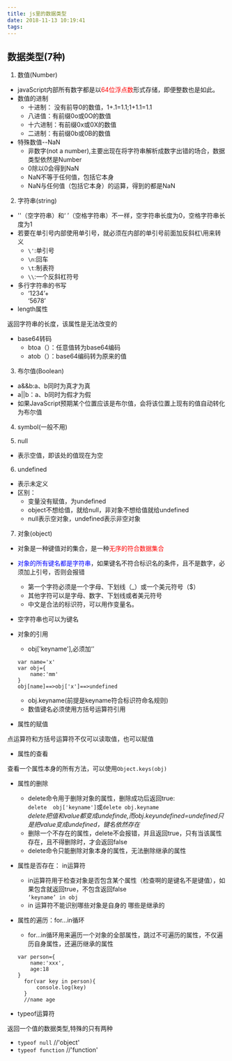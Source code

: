 ```yaml
---
title: js里的数据类型
date: 2018-11-13 10:19:41
tags:
---
```

## 数据类型(7种)

1. 数值(Number)

- javaScript内部所有数字都是以<font color="red">64位浮点数</font>形式存储，即便整数也是如此。
- 数值的进制
     - 十进制： 没有前导0的数值，1+.1=1.1;1+1.1=1.1
     - 八进值：有前缀0o或0O的数值
     - 十六进制：有前缀0x或0X的数值
     - 二进制：有前缀0b或0B的数值
- 特殊数值--NaN
    - 非数字(not a number),主要出现在将字符串解析成数字出错的场合，数据类型依然是Number
    - 0除以0会得到NaN
    - NaN不等于任何值，包括它本身
    - NaN与任何值（包括它本身）的运算，得到的都是NaN

2. 字符串(string)

- ''（空字符串）和‘ ’（空格字符串）不一样，空字符串长度为0，空格字符串长度为1
- 若要在单引号内部使用单引号，就必须在内部的单引号前面加反斜杠\用来转义
   - `\'`:单引号
   - `\n`:回车
   - `\t`:制表符 
   - `\\`:一个反斜杠符号
- 多行字符串的书写
    - ‘1234’+<br>
      ‘5678’
- length属性

返回字符串的长度，该属性是无法改变的

- base64转码
   - btoa（）：任意值转为base64编码
   - atob（）：base64编码转为原来的值


3. 布尔值(Boolean)

- a&&b:a、b同时为真才为真
- a||b：a、b同时为假才为假
- 如果JavaScript预期某个位置应该是布尔值，会将该位置上现有的值自动转化为布尔值

4. symbol(一般不用)

5. null

- 表示空值，即该处的值现在为空

6. undefined

- 表示未定义
- 区别：
    - 变量没有赋值，为undefined
    - object不想给值，就给null，非对象不想给值就给undefined
    - null表示空对象，undefined表示非空对象

7. 对象(object)

- 对象是一种键值对的集合，是一种<font color="red">无序的符合数据集合</font>
- <font color="blue">对象的所有键名都是字符串</font>，如果键名不符合标识名的条件，且不是数字，必须加上引号，否则会报错
   - 第一个字符必须是一个字母、下划线（_）或一个美元符号（$）
   - 其他字符可以是字母、数字、下划线或者美元符号
   - 中文是合法的标识符，可以用作变量名。
- 空字符串也可以为键名

- 对象的引用
   - obj['keyname'],必须加‘’<br>
  ```
  var name='x'
  var obj={
      name:'mm'
  }
  obj[name]==>obj['x']==>undefined
  ```
   - obj.keyname(前提是keyname符合标识符命名规则)
   - 数值键名必须使用方括号运算符引用

- 属性的赋值

点运算符和方括号运算符不仅可以读取值，也可以赋值

- 属性的查看

查看一个属性本身的所有方法，可以使用`Object.keys(obj)`

- 属性的删除

    - delete命令用于删除对象的属性，删除成功后返回true:<br>
`delete  obj['keyname']`或`delete obj.keyname`<br>
*delete把值和value都变成undefinde,而obj.keyundefined=undefined只是把value变成undefined，键名依然存在*
    - 删除一个不存在的属性，delete不会报错，并且返回true，只有当该属性存在，且不得删除时，才会返回false
    - delete命令只能删除对象本身的属性，无法删除继承的属性

- 属性是否存在： in运算符

   - in运算符用于检查对象是否包含某个属性（检查啊的是键名不是键值），如果包含就返回true，不包含返回false<br>
`‘keyname’ in obj`
  - in 运算符不能识别哪些对象是自身的 哪些是继承的

- 属性的遍历：for...in循环

  - for...in循环用来遍历一个对象的全部属性，跳过不可遍历的属性，不仅遍历自身属性，还遍历继承的属性
  ```
  var person={
      name:'xxx',
      age:18
  }
    for(var key in person){
        console.log(key)
    }
    //name age
    ```
- typeof运算符

返回一个值的数据类型,特殊的只有两种<br>
   - `typeof null` //'object'
   - `typeof function` //'function'
